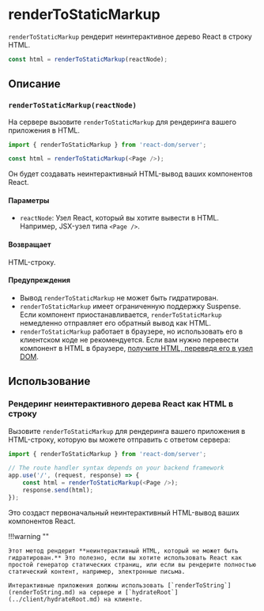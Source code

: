 # renderToStaticMarkup

`renderToStaticMarkup` рендерит неинтерактивное дерево React в строку HTML.

```js
const html = renderToStaticMarkup(reactNode);
```

## Описание

### `renderToStaticMarkup(reactNode)`

На сервере вызовите `renderToStaticMarkup` для рендеринга вашего приложения в HTML.

```js
import { renderToStaticMarkup } from 'react-dom/server';

const html = renderToStaticMarkup(<Page />);
```

Он будет создавать неинтерактивный HTML-вывод ваших компонентов React.

#### Параметры

-   `reactNode`: Узел React, который вы хотите вывести в HTML. Например, JSX-узел типа `<Page />`.

#### Возвращает

HTML-строку.

#### Предупреждения

-   Вывод `renderToStaticMarkup` не может быть гидратирован.
-   `renderToStaticMarkup` имеет ограниченную поддержку Suspense. Если компонент приостанавливается, `renderToStaticMarkup` немедленно отправляет его обратный вывод как HTML.
-   `renderToStaticMarkup` работает в браузере, но использовать его в клиентском коде не рекомендуется. Если вам нужно перевести компонент в HTML в браузере, [получите HTML, переведя его в узел DOM](renderToString.md#removing-rendertostring-from-the-client-code).

## Использование

### Рендеринг неинтерактивного дерева React как HTML в строку

Вызовите `renderToStaticMarkup` для рендеринга вашего приложения в HTML-строку, которую вы можете отправить с ответом сервера:

```js
import { renderToStaticMarkup } from 'react-dom/server';

// The route handler syntax depends on your backend framework
app.use('/', (request, response) => {
    const html = renderToStaticMarkup(<Page />);
    response.send(html);
});
```

Это создаст первоначальный неинтерактивный HTML-вывод ваших компонентов React.

!!!warning ""

    Этот метод рендерит **неинтерактивный HTML, который не может быть гидратирован.** Это полезно, если вы хотите использовать React как простой генератор статических страниц, или если вы рендерите полностью статический контент, например, электронные письма.

    Интерактивные приложения должны использовать [`renderToString`](renderToString.md) на сервере и [`hydrateRoot`](../client/hydrateRoot.md) на клиенте.
